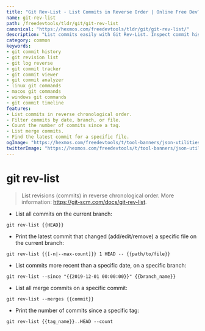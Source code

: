 ```yaml
---
title: "Git Rev-List - List Commits in Reverse Order | Online Free DevTools by Hexmos"
name: git-rev-list
path: /freedevtools/tldr/git/git-rev-list
canonical: "https://hexmos.com/freedevtools/tldr/git/git-rev-list/"
description: "List commits easily with Git Rev-List. Inspect commit history and track changes in your repository. Free online tool, no registration required."
category: common
keywords:
- git commit history
- git revision list
- git log reverse
- git commit tracker
- git commit viewer
- git commit analyzer
- linux git commands
- macos git commands
- windows git commands
- git commit timeline
features:
- List commits in reverse chronological order.
- Filter commits by date, branch, or file.
- Count the number of commits since a tag.
- List merge commits.
- Find the latest commit for a specific file.
ogImage: "https://hexmos.com/freedevtools/t/tool-banners/json-utilities-banner.png"
twitterImage: "https://hexmos.com/freedevtools/t/tool-banners/json-utilities-banner.png"
---
```


# git rev-list

> List revisions (commits) in reverse chronological order.
> More information: <https://git-scm.com/docs/git-rev-list>.

- List all commits on the current branch:

`git rev-list {{HEAD}}`

- Print the latest commit that changed (add/edit/remove) a specific file on the current branch:

`git rev-list {{[-n|--max-count]}} 1 HEAD -- {{path/to/file}}`

- List commits more recent than a specific date, on a specific branch:

`git rev-list --since "{{2019-12-01 00:00:00}}" {{branch_name}}`

- List all merge commits on a specific commit:

`git rev-list --merges {{commit}}`

- Print the number of commits since a specific tag:

`git rev-list {{tag_name}}..HEAD --count`
